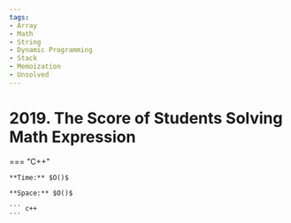 ```yaml
---
tags:
- Array
- Math
- String
- Dynamic Programming
- Stack
- Memoization
- Unsolved
---
```



# 2019. The Score of Students Solving Math Expression

=== "C++"

    **Time:** $O()$

    **Space:** $O()$

    ``` c++
    ```